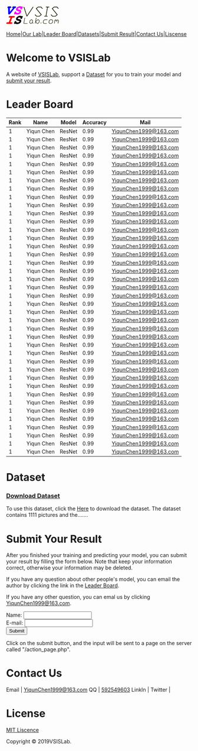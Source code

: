 <a href="http://www.vsislab.com">
<img src="https://raw.githubusercontent.com/YiqunChen1999/YiqunChen1999.github.io/master/logo-m.png" alt="VSISLab">
</a>

[Home](https://YiqunChen1999.github.io)|[Our Lab](http://www.vsislab.com/)|[Leader Board](#leader-board)|[Datasets](#dataset)|[Submit Result](#submit-your-result)|[Contact Us](#contact-us)|[Liscense](#license)




# Welcome to VSISLab

A website of [VSISLab](http://www.vsislab.com), support a [Dataset](#dataset) for you to train your model and [submit your result](#submit-your-result).



# Leader Board

Rank|Name|Model|Accuracy|Mail
----|----|-----|--------|----
1   |Yiqun Chen|ResNet|0.99   |<YiqunChen1999@163.com>
1   |Yiqun Chen|ResNet|0.99   |<YiqunChen1999@163.com>
1   |Yiqun Chen|ResNet|0.99   |<YiqunChen1999@163.com>
1   |Yiqun Chen|ResNet|0.99   |<YiqunChen1999@163.com>
1   |Yiqun Chen|ResNet|0.99   |<YiqunChen1999@163.com>
1   |Yiqun Chen|ResNet|0.99   |<YiqunChen1999@163.com>
1   |Yiqun Chen|ResNet|0.99   |<YiqunChen1999@163.com>
1   |Yiqun Chen|ResNet|0.99   |<YiqunChen1999@163.com>
1   |Yiqun Chen|ResNet|0.99   |<YiqunChen1999@163.com>
1   |Yiqun Chen|ResNet|0.99   |<YiqunChen1999@163.com>
1   |Yiqun Chen|ResNet|0.99   |<YiqunChen1999@163.com>
1   |Yiqun Chen|ResNet|0.99   |<YiqunChen1999@163.com>
1   |Yiqun Chen|ResNet|0.99   |<YiqunChen1999@163.com>
1   |Yiqun Chen|ResNet|0.99   |<YiqunChen1999@163.com>
1   |Yiqun Chen|ResNet|0.99   |<YiqunChen1999@163.com>
1   |Yiqun Chen|ResNet|0.99   |<YiqunChen1999@163.com>
1   |Yiqun Chen|ResNet|0.99   |<YiqunChen1999@163.com>
1   |Yiqun Chen|ResNet|0.99   |<YiqunChen1999@163.com>
1   |Yiqun Chen|ResNet|0.99   |<YiqunChen1999@163.com>
1   |Yiqun Chen|ResNet|0.99   |<YiqunChen1999@163.com>
1   |Yiqun Chen|ResNet|0.99   |<YiqunChen1999@163.com>
1   |Yiqun Chen|ResNet|0.99   |<YiqunChen1999@163.com>
1   |Yiqun Chen|ResNet|0.99   |<YiqunChen1999@163.com>
1   |Yiqun Chen|ResNet|0.99   |<YiqunChen1999@163.com>
1   |Yiqun Chen|ResNet|0.99   |<YiqunChen1999@163.com>
1   |Yiqun Chen|ResNet|0.99   |<YiqunChen1999@163.com>
1   |Yiqun Chen|ResNet|0.99   |<YiqunChen1999@163.com>
1   |Yiqun Chen|ResNet|0.99   |<YiqunChen1999@163.com>
1   |Yiqun Chen|ResNet|0.99   |<YiqunChen1999@163.com>
1   |Yiqun Chen|ResNet|0.99   |<YiqunChen1999@163.com>
1   |Yiqun Chen|ResNet|0.99   |<YiqunChen1999@163.com>
1   |Yiqun Chen|ResNet|0.99   |<YiqunChen1999@163.com>
1   |Yiqun Chen|ResNet|0.99   |<YiqunChen1999@163.com>
1   |Yiqun Chen|ResNet|0.99   |<YiqunChen1999@163.com>
1   |Yiqun Chen|ResNet|0.99   |<YiqunChen1999@163.com>
1   |Yiqun Chen|ResNet|0.99   |<YiqunChen1999@163.com>
1   |Yiqun Chen|ResNet|0.99   |<YiqunChen1999@163.com>
1   |Yiqun Chen|ResNet|0.99   |<YiqunChen1999@163.com>
1   |Yiqun Chen|ResNet|0.99   |<YiqunChen1999@163.com>
1   |Yiqun Chen|ResNet|0.99   |<YiqunChen1999@163.com>



# Dataset

### [Download Dataset](https://github.com/YiqunChen1999/YiqunChen1999.github.io/blob/master/house-prices-advanced-regression-techniques.zip?raw=true)

To use this dataset, click the [Here](https://github.com/YiqunChen1999/YiqunChen1999.github.io/blob/master/house-prices-advanced-regression-techniques.zip?raw=true) to download the dataset.
The dataset contains 1111 pictures and the.......



# Submit Your Result

After you finished your training and predicting your model, you can submit your result by filling the form below. Note that keep your information correct, otherwise your information may be deleted.

If you have any question about other people's model, you can email the author by clicking the link in the [Leader Board](#leader-board).

If you have any other question, you can emal us by clicking <YiqunChen1999@163.com>.

<form action="https://raw.githubusercontent.com/YiqunChen1999/WebsiteMaintain/master/Processing.php" method="get">
Name: <input type="text" name="name"><br>
E-mail: <input type="text" name="email"><br>
<input type="submit">
</form>

<p>Click on the submit button, and the input will be sent to a page on the server called "/action_page.php".</p>

# Contact Us

Email | <YiqunChen1999@163.com>
QQ | [592549603](https://www.imqq.com/)
LinkIn | 
Twitter | 


# License

[MIT Liscence](https://raw.githubusercontent.com/YiqunChen1999/YiqunChen1999.github.io/master/LICENSE.txt)

Copyright © 2019VSISLab. 
